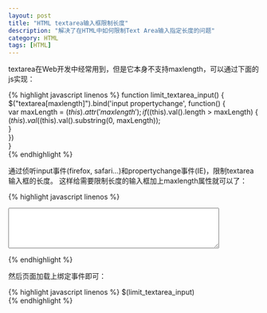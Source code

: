 ```yaml
---
layout: post
title: "HTML textarea输入框限制长度"
description: "解决了在HTML中如何限制Text Area输入指定长度的问题"
category: HTML
tags: [HTML]
---
```

textarea在Web开发中经常用到，但是它本身不支持maxlength，可以通过下面的js实现：
 
{% highlight javascript linenos %}
function limit_textarea_input() {  
    $("textarea[maxlength]").bind('input propertychange', function() {  
        var maxLength = $(this).attr('maxlength');  
        if ($(this).val().length > maxLength) {  
            $(this).val($(this).val().substring(0, maxLength));  
        }  
    })  
}  
{% endhighlight %}
 
通过侦听input事件(firefox, safari...)和propertychange事件(IE)，限制textarea输入框的长度。
这样给需要限制长度的输入框加上maxlength属性就可以了：

{% highlight javascript linenos %}
<textarea rows='5' cols='50' maxlength='250' name=''></textarea>  
{% endhighlight %}

然后页面加载上绑定事件即可：

{% highlight javascript linenos %}
$(limit_textarea_input)  
{% endhighlight %}

